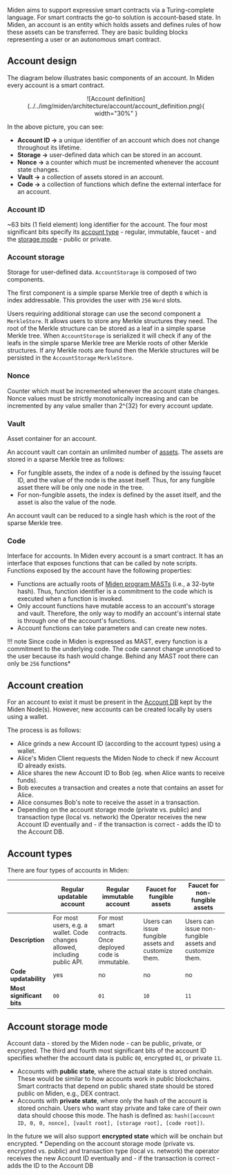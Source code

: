 Miden aims to support expressive smart contracts via a Turing-complete language. For smart contracts the go-to solution is account-based state. In Miden, an account is an entity which holds assets and defines rules of how these assets can be transferred. They are basic building blocks representing a user or an autonomous smart contract.

## Account design

The diagram below illustrates basic components of an account. In Miden every account is a smart contract.

<center>
![Account definition](../../img/miden/architecture/account/account_definition.png){ width="30%" }
</center>

In the above picture, you can see:

* **Account ID &rarr;** a unique identifier of an account which does not change throughout its lifetime.
* **Storage &rarr;** user-defined data which can be stored in an account.
* **Nonce &rarr;** a counter which must be incremented whenever the account state changes.
* **Vault &rarr;** a collection of assets stored in an account.
* **Code &rarr;** a collection of functions which define the external interface for an account.

### Account ID

~63 bits (1 field element) long identifier for the account. The four most significant bits specify its [account type](accounts.md#account-types) - regular, immutable, faucet - and the [storage mode](accounts.md#account-storage-modes) - public or private. 

### Account storage

Storage for user-defined data. `AccountStorage` is composed of two components.

The first component is a simple sparse Merkle tree of depth `8` which is index addressable. This provides the user with `256` `Word` slots.

Users requiring additional storage can use the second component a `MerkleStore`. It allows users to store any Merkle structures they need. The root of the Merkle structure can be stored as a leaf in a simple sparse Merkle tree. When `AccountStorage` is serialized it will check if any of the leafs in the simple sparse Merkle tree are Merkle roots of other Merkle structures. If any Merkle roots are found then the Merkle structures will be persisted in the `AccountStorage` `MerkleStore`.

### Nonce

Counter which must be incremented whenever the account state changes. Nonce values must be strictly monotonically increasing and can be incremented by any value smaller than 2^{32} for every account update.

### Vault

Asset container for an account.

An account vault can contain an unlimited number of [assets](assets.md). The assets are stored in a sparse
Merkle tree as follows:

* For fungible assets, the index of a node is defined by the issuing faucet ID, and the value
  of the node is the asset itself. Thus, for any fungible asset there will be only one node
  in the tree.
* For non-fungible assets, the index is defined by the asset itself, and the asset is also
  the value of the node.

An account vault can be reduced to a single hash which is the root of the sparse Merkle tree.

### Code

Interface for accounts. In Miden every account is a smart contract. It has an interface that exposes functions that can be called by note scripts. Functions exposed by the account have the following properties:

* Functions are actually roots of [Miden program MASTs](https://0xpolygonmiden.github.io/miden-vm/user_docs/assembly/main.html) (i.e., a 32-byte hash). Thus, function identifier is a commitment to the code which is executed when a function is invoked.
* Only account functions have mutable access to an account's storage and vault. Therefore, the only way to modify an account's internal state is through one of the account's functions.
* Account functions can take parameters and can create new notes.

!!! note
    Since code in Miden is expressed as MAST, every function is a commitment to the underlying code. The code cannot change unnoticed to the user because its hash would change. Behind any MAST root there can only be `256` functions*

## Account creation

For an account to exist it must be present in the [Account DB](state.md#account-database) kept by the Miden Node(s). However, new accounts can be created locally by users using a wallet.

The process is as follows:

* Alice grinds a new Account ID (according to the account types) using a wallet.
* Alice's Miden Client requests the Miden Node to check if new Account ID already exists.
* Alice shares the new Account ID to Bob (eg. when Alice wants to receive funds).
* Bob executes a transaction and creates a note that contains an asset for Alice.
* Alice consumes Bob's note to receive the asset in a transaction.
* Depending on the account storage mode (private vs. public) and transaction type (local vs. network) the Operator receives the new Account ID eventually and - if the transaction is correct - adds the ID to the Account DB.

## Account types

There are four types of accounts in Miden:

| | Regular updatable account | Regular immutable account | Faucet for fungible assets | Faucet for non-fungible assets |
|---|---|---|---|---|
| **Description** | For most users, e.g. a wallet. Code changes allowed, including public API. | For most smart contracts. Once deployed code is immutable. | Users can issue fungible assets and customize them. | Users can issue non-fungible assets and customize them. |
| **Code updatability** | yes | no | no | no |
| **Most significant bits** | `00` | `01` | `10` | `11` |

## Account storage mode

Account data - stored by the Miden node - can be public, private, or encrypted. The third and fourth most significant bits of the account ID specifies whether the account data is public `00`, encrypted `01`, or private `11`.

* Accounts with **public state**, where the actual state is stored onchain. These would be similar to how accounts work in public blockchains. Smart contracts that depend on public shared state should be stored public on Miden, e.g., DEX contract.
* Accounts with **private state**, where only the hash of the account is stored onchain. Users who want stay private and take care of their own data should choose this mode. The hash is defined as: `hash([account ID, 0, 0, nonce], [vault root], [storage root], [code root])`.

In the future we will also support **encrypted state** which will be onchain but encrypted. * Depending on the account storage mode (private vs. encrypted vs. public) and transaction type (local vs. network) the operator receives the new Account ID eventually and - if the transaction is correct - adds the ID to the Account DB
